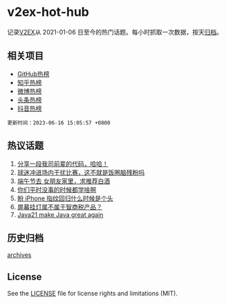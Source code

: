 # v2ex-hot-hub

 记录[V2EX](https://www.v2ex.com/)从 2021-01-06 日至今的热门话题。每小时抓取一次数据，按天[归档](archives)。
 
 ## 相关项目

- [GitHub热榜](https://github.com/snaildev/github-hot-hub)
- [知乎热榜](https://github.com/snaildev/zhihu-hot-hub)
- [微博热榜](https://github.com/snaildev/weibo-hot-hub)
- [头条热榜](https://github.com/snaildev/toutiao-hot-hub)
- [抖音热榜](https://github.com/snaildev/douyin-hot-hub)


 `更新时间：2023-06-16 15:05:57 +0800`

## 热议话题

1. [分享一段我司前辈的代码，哈哈！](https://www.v2ex.com/t/949195)
1. [球迷冲进场内干扰比赛，这不就是饭圈脑残粉吗](https://www.v2ex.com/t/949172)
1. [端午节去 女朋友家里，求推荐白酒](https://www.v2ex.com/t/948983)
1. [你们平时没事的时候都学啥啊](https://www.v2ex.com/t/949193)
1. [盼 iPhone 指纹回归什么时候是个头](https://www.v2ex.com/t/948990)
1. [屏幕挂灯属不属于智商税产品？](https://www.v2ex.com/t/949054)
1. [Java21 make Java great again](https://www.v2ex.com/t/949151)

## 历史归档

[archives](archives)

## License

See the [LICENSE](LICENSE) file for license rights and limitations (MIT).
